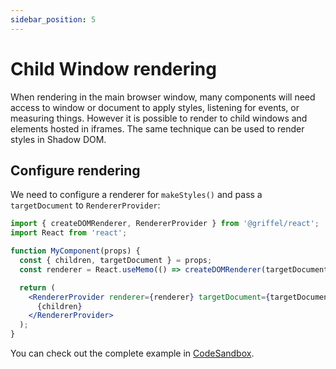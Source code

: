 ```yaml
---
sidebar_position: 5
---
```


# Child Window rendering

When rendering in the main browser window, many components will need access to window or document to apply styles, listening for events, or measuring things. However it is possible to render to child windows and elements hosted in iframes. The same technique can be used to render styles in Shadow DOM.

## Configure rendering

We need to configure a renderer for `makeStyles()` and pass a `targetDocument` to `RendererProvider`:

```jsx
import { createDOMRenderer, RendererProvider } from '@griffel/react';
import React from 'react';

function MyComponent(props) {
  const { children, targetDocument } = props;
  const renderer = React.useMemo(() => createDOMRenderer(targetDocument), [targetDocument]);

  return (
    <RendererProvider renderer={renderer} targetDocument={targetDocument}>
      {children}
    </RendererProvider>
  );
}
```

You can check out the complete example in [CodeSandbox](https://codesandbox.io/s/griffel-react-rendering-into-iframe-btezpu).

